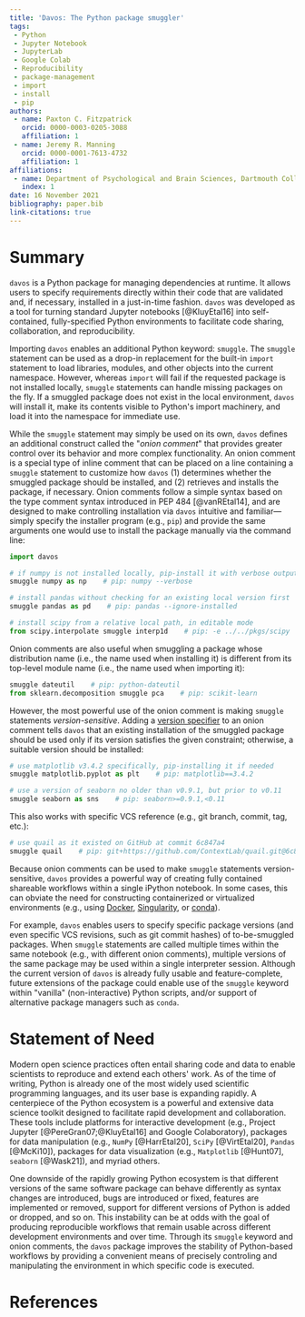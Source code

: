 ```yaml
---
title: 'Davos: The Python package smuggler'
tags:
 - Python
 - Jupyter Notebook
 - JupyterLab
 - Google Colab
 - Reproducibility
 - package-management
 - import
 - install
 - pip
authors:
 - name: Paxton C. Fitzpatrick
   orcid: 0000-0003-0205-3088
   affiliation: 1
 - name: Jeremy R. Manning
   orcid: 0000-0001-7613-4732
   affiliation: 1
affiliations:
 - name: Department of Psychological and Brain Sciences, Dartmouth College
   index: 1
date: 16 November 2021
bibliography: paper.bib
link-citations: true
---
```



# Summary

`davos` is a Python package for managing dependencies at runtime. It allows users to specify requirements directly 
within their code that are validated and, if necessary, installed in a just-in-time fashion. `davos` was developed as a 
tool for turning standard Jupyter notebooks [@KluyEtal16] into self-contained, fully-specified Python environments to 
facilitate code sharing, collaboration, and reproducibility.

Importing `davos` enables an additional Python keyword: `smuggle`. The `smuggle` statement can be used as a drop-in 
replacement for the built-in `import` statement to load libraries, modules, and other objects into the current 
namespace. However, whereas `import` will fail if the requested package is not installed locally, `smuggle` statements 
can handle missing packages on the fly. If a smuggled package does not exist in the local environment, `davos` 
will install it, make its contents visible to Python's import machinery, and load it into the namespace for immediate 
use.

While the `smuggle` statement may simply be used on its own, `davos` defines an additional construct called the "*onion 
comment*" that provides greater control over its behavior and more complex functionality. An onion comment is a special 
type of inline comment that can be placed on a line containing a `smuggle` statement to customize how `davos` (1) 
determines whether the smuggled package should be installed, and (2) retrieves and installs the package, if necessary. 
Onion comments follow a simple syntax based on the type comment syntax introduced in PEP 484 [@vanREtal14], and are 
designed to make controlling installation via `davos` intuitive and familiar&mdash;simply specify the installer program 
(e.g., `pip`) and provide the same arguments one would use to install the package manually via the command line:

```python
import davos

# if numpy is not installed locally, pip-install it with verbose output
smuggle numpy as np    # pip: numpy --verbose 

# install pandas without checking for an existing local version first
smuggle pandas as pd    # pip: pandas --ignore-installed

# install scipy from a relative local path, in editable mode
from scipy.interpolate smuggle interp1d    # pip: -e ../../pkgs/scipy
```

Onion comments are also useful when smuggling a package whose distribution name (i.e., the name used when installing it) 
is different from its top-level module name (i.e., the name used when importing it):

```python
smuggle dateutil    # pip: python-dateutil
from sklearn.decomposition smuggle pca    # pip: scikit-learn
```

However, the most powerful use of the onion comment is making `smuggle` statements *version-sensitive*. Adding a 
[version specifier](https://www.python.org/dev/peps/pep-0440/#version-specifiers) to an onion comment tells `davos` that 
an existing installation of the smuggled package should be used only if its version satisfies the given constraint; 
otherwise, a suitable version should be installed:

```python
# use matplotlib v3.4.2 specifically, pip-installing it if needed
smuggle matplotlib.pyplot as plt    # pip: matplotlib==3.4.2

# use a version of seaborn no older than v0.9.1, but prior to v0.11
smuggle seaborn as sns    # pip: seaborn>=0.9.1,<0.11
```

This also works with specific VCS reference (e.g., git branch, commit, tag, etc.):

```python
# use quail as it existed on GitHub at commit 6c847a4
smuggle quail    # pip: git+https://github.com/ContextLab/quail.git@6c847a4
```

Because onion comments can be used to make `smuggle` statements version-sensitive, `davos` provides a powerful way of
creating fully contained shareable workflows within a single iPython notebook.  In some cases, this can obviate the need
for constructing containerized or virtualized environments (e.g., using [Docker](https://www.docker.com/), [Singularity](https://sylabs.io/singularity/), or [conda](https://docs.conda.io/en/latest/)).

For example, `davos` enables users to specify specific package versions (and even specific VCS revisions, such as git commit
hashes) of to-be-smuggled packages.  When `smuggle` statements are called multiple times within the same notebook (e.g., with
different onion comments), multiple versions of the same package may be used within a single interpreter session.  Although
the current version of `davos` is already fully usable and feature-complete, future extensions of the package could enable
use of the `smuggle` keyword within "vanilla" (non-interactive) Python scripts, and/or support of alternative package managers
such as `conda`.

# Statement of Need

Modern open science practices often entail sharing code and data to enable scientists to reproduce and extend each others' work.
As of the time of writing, Python is already one of the most widely used scientific programming languages, and its user base
is expanding rapidly.  A centerpiece of the Python ecosystem is a powerful and extensive data science toolkit designed to facilitate
rapid development and collaboration.  These tools include platforms for interactive development (e.g., Project 
Jupyter [@PereGran07;@KluyEtal16] and Google Colaboratory), packages for data manipulation (e.g., `NumPy` [@HarrEtal20], 
`SciPy` [@VirtEtal20], `Pandas` [@McKi10]),  packages for data visualization (e.g., `Matplotlib` [@Hunt07], `seaborn` [@Wask21]), and
myriad others.

One downside of the rapidly growing Python ecosystem is that different versions of the same software package can behave differently
as syntax changes are introduced, bugs are introduced or fixed, features are implemented or removed, support for different versions of
Python is added or dropped, and so on.  This instability can be at odds with the goal of producing reproducible workflows that remain
usable across different development environments and over time.  Through its `smuggle` keyword and onion comments, the `davos` package
improves the stability of Python-based workflows by providing a convenient means of precisely controling and manipulating the environment
in which specific code is executed.

# References
